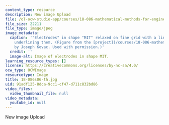 ```yaml
---
content_type: resource
description: New image Upload
file: /ol-ocw-studio-app/courses/18-086-mathematical-methods-for-engineers-ii-spring-2006/91adf1258dca9cc1cf47d711c832bd86_18-086s06-th.jpg
file_size: 22211
file_type: image/jpeg
image_metadata:
  caption: '"Electrodes" in shape "MIT" relaxed on fine grid with a line of charge
    underlining them. (Figure from the [project](/courses/18-086-mathematical-methods-for-engineers-ii-spring-2006/pages/projects)
    by Joseph Kovac. Used with permission.)'
  credit: ''
  image-alt: Image of electrodes in shape MIT.
learning_resource_types: []
license: https://creativecommons.org/licenses/by-nc-sa/4.0/
ocw_type: OCWImage
resourcetype: Image
title: 18-086s06-th.jpg
uid: 91adf125-8dca-9cc1-cf47-d711c832bd86
video_files:
  video_thumbnail_file: null
video_metadata:
  youtube_id: null
---
```

New image Upload